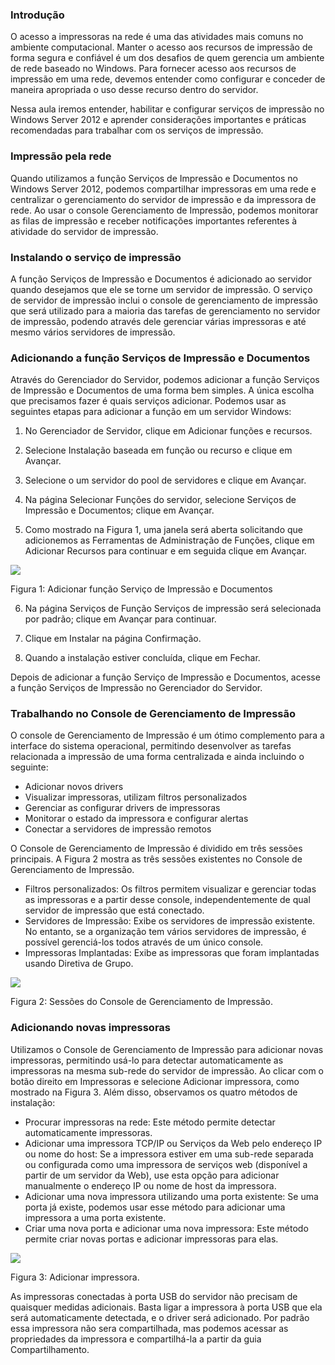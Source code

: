 ### **Introdução**

O acesso a impressoras na rede é uma das atividades mais comuns no ambiente computacional. Manter o acesso aos recursos de impressão de forma segura e confiável é um dos desafios de quem gerencia um ambiente de rede baseado no Windows. Para fornecer acesso aos recursos de impressão em uma rede, devemos entender como configurar e conceder de maneira apropriada o uso desse recurso dentro do servidor.

Nessa aula iremos entender, habilitar e configurar serviços de impressão no Windows Server 2012 e aprender considerações importantes e práticas recomendadas para trabalhar com os serviços de impressão.

### **Impressão pela rede**

Quando utilizamos a função Serviços de Impressão e Documentos no Windows Server 2012, podemos compartilhar impressoras em uma rede e centralizar o gerenciamento do servidor de impressão e da impressora de rede. Ao usar o console Gerenciamento de Impressão, podemos monitorar as filas de impressão e receber notificações importantes referentes à atividade do servidor de impressão.

### **Instalando o serviço de impressão**

A função Serviços de Impressão e Documentos é adicionado ao servidor quando desejamos que ele se torne um servidor de impressão. O serviço de servidor de impressão inclui o console de gerenciamento de impressão que será utilizado para a maioria das tarefas de gerenciamento no servidor de impressão, podendo através dele gerenciar várias impressoras e até mesmo vários servidores de impressão.

### **Adicionando a função Serviços de Impressão e Documentos**

Através do Gerenciador do Servidor, podemos adicionar a função Serviços de Impressão e Documentos de uma forma bem simples. A única escolha que precisamos fazer é quais serviços adicionar. Podemos usar as seguintes etapas para adicionar a função em um servidor Windows:

1. No Gerenciador de Servidor, clique em Adicionar funções e recursos.

2. Selecione Instalação baseada em função ou recurso e clique em Avançar.

3. Selecione o um servidor do pool de servidores e clique em Avançar.

4. Na página Selecionar Funções do servidor, selecione Serviços de Impressão e Documentos; clique em Avançar.

5. Como mostrado na Figura 1, uma janela será aberta solicitando que adicionemos as Ferramentas de Administração de Funções, clique em Adicionar Recursos para continuar e em seguida clique em Avançar.

[![](https://img.uninove.br/static/0/0/0/0/0/0/0/2/5/9/2/259204/14920.jpg)](https://img.uninove.br/static/0/0/0/0/0/0/0/2/5/9/2/259204/14920.jpg)

Figura 1: Adicionar função Serviço de Impressão e Documentos

6. Na página Serviços de Função Serviços de impressão será selecionada por padrão; clique em Avançar para continuar.

7. Clique em Instalar na página Confirmação.

8. Quando a instalação estiver concluída, clique em Fechar.

Depois de adicionar a função Serviço de Impressão e Documentos, acesse a função Serviços de Impressão no Gerenciador do Servidor.

### **Trabalhando no Console de Gerenciamento de Impressão**

O console de Gerenciamento de Impressão é um ótimo complemento para a interface do sistema operacional, permitindo desenvolver as tarefas relacionada a impressão de uma forma centralizada e ainda incluindo o seguinte:

- Adicionar novos drivers
- Visualizar impressoras, utilizam filtros personalizados
- Gerenciar as configurar drivers de impressoras
- Monitorar o estado da impressora e configurar alertas
- Conectar a servidores de impressão remotos

O Console de Gerenciamento de Impressão é dividido em três sessões principais. A Figura 2 mostra as três sessões existentes no Console de Gerenciamento de Impressão.

- Filtros personalizados: Os filtros permitem visualizar e gerenciar todas as impressoras e a partir desse console, independentemente de qual servidor de impressão que está conectado.
- Servidores de Impressão: Exibe os servidores de impressão existente. No entanto, se a organização tem vários servidores de impressão, é possível gerenciá-los todos através de um único console.
- Impressoras Implantadas: Exibe as impressoras que foram implantadas usando Diretiva de Grupo.

[![](https://img.uninove.br/static/0/0/0/0/0/0/0/2/5/9/2/259205/14922.jpg)](https://img.uninove.br/static/0/0/0/0/0/0/0/2/5/9/2/259205/14922.jpg)

Figura 2: Sessões do Console de Gerenciamento de Impressão.

### **Adicionando novas impressoras**

Utilizamos o Console de Gerenciamento de Impressão para adicionar novas impressoras, permitindo usá-lo para detectar automaticamente as impressoras na mesma sub-rede do servidor de impressão. Ao clicar com o botão direito em Impressoras e selecione Adicionar impressora, como mostrado na Figura 3. Além disso, observamos os quatro métodos de instalação:

- Procurar impressoras na rede: Este método permite detectar automaticamente impressoras.
- Adicionar uma impressora TCP/IP ou Serviços da Web pelo endereço IP ou nome do host: Se a impressora estiver em uma sub-rede separada ou configurada como uma impressora de serviços web (disponível a partir de um servidor da Web), use esta opção para adicionar manualmente o endereço IP ou nome de host da impressora.
- Adicionar uma nova impressora utilizando uma porta existente: Se uma porta já existe, podemos usar esse método para adicionar uma impressora a uma porta existente.
- Criar uma nova porta e adicionar uma nova impressora: Este método permite criar novas portas e adicionar impressoras para elas.

[![](https://img.uninove.br/static/0/0/0/0/0/0/0/2/5/9/2/259207/14923.jpg)](https://img.uninove.br/static/0/0/0/0/0/0/0/2/5/9/2/259207/14923.jpg)

Figura 3: Adicionar impressora.

As impressoras conectadas à porta USB do servidor não precisam de quaisquer medidas adicionais. Basta ligar a impressora à porta USB que ela será automaticamente detectada, e o driver será adicionado. Por padrão essa impressora não sera compartilhada, mas podemos acessar as propriedades da impressora e compartilhá-la a partir da guia Compartilhamento.
